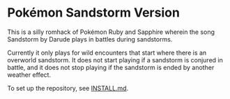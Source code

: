 # Pokémon Sandstorm Version

This is a silly romhack of Pokémon Ruby and Sapphire wherein the song Sandstorm by Darude plays in battles during sandstorms.

Currently it only plays for wild encounters that start where there is an overworld sandstorm. It does not start playing if a sandstorm is conjured in battle, and it does not stop playing if the sandstorm is ended by another weather effect.

To set up the repository, see [INSTALL.md](INSTALL.md).
